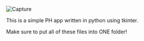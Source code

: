 ![Capture](https://user-images.githubusercontent.com/53458032/112484231-2144f700-8d50-11eb-819b-290592a50f19.PNG)

This is a simple PH app written in python using tkinter.

Make sure to put all of these files into ONE folder!
